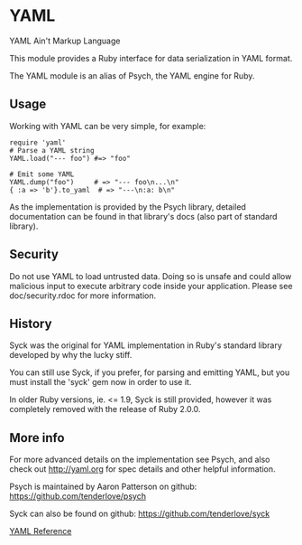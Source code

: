 # YAML

YAML Ain't Markup Language

This module provides a Ruby interface for data serialization in YAML format.

The YAML module is an alias of Psych, the YAML engine for Ruby.

## Usage

Working with YAML can be very simple, for example:

    require 'yaml'
    # Parse a YAML string
    YAML.load("--- foo") #=> "foo"

    # Emit some YAML
    YAML.dump("foo")     # => "--- foo\n...\n"
    { :a => 'b'}.to_yaml  # => "---\n:a: b\n"

As the implementation is provided by the Psych library, detailed documentation
can be found in that library's docs (also part of standard library).

## Security

Do not use YAML to load untrusted data. Doing so is unsafe and could allow
malicious input to execute arbitrary code inside your application. Please see
doc/security.rdoc for more information.

## History

Syck was the original for YAML implementation in Ruby's standard library
developed by why the lucky stiff.

You can still use Syck, if you prefer, for parsing and emitting YAML, but you
must install the 'syck' gem now in order to use it.

In older Ruby versions, ie. <= 1.9, Syck is still provided, however it was
completely removed with the release of Ruby 2.0.0.

## More info

For more advanced details on the implementation see Psych, and also check out
http://yaml.org for spec details and other helpful information.

Psych is maintained by Aaron Patterson on github:
https://github.com/tenderlove/psych

Syck can also be found on github: https://github.com/tenderlove/syck

[YAML Reference](https://ruby-doc.org/stdlib-2.6/libdoc/yaml/rdoc/YAML.html)